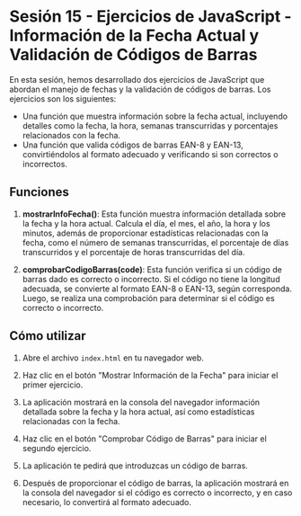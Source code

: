 # Sesión 15 - Ejercicios de JavaScript - Información de la Fecha Actual y Validación de Códigos de Barras

En esta sesión, hemos desarrollado dos ejercicios de JavaScript que abordan el manejo de fechas y la validación de códigos de barras. Los ejercicios son los siguientes:

- Una función que muestra información sobre la fecha actual, incluyendo detalles como la fecha, la hora, semanas transcurridas y porcentajes relacionados con la fecha.
- Una función que valida códigos de barras EAN-8 y EAN-13, convirtiéndolos al formato adecuado y verificando si son correctos o incorrectos.

## Funciones

1. **mostrarInfoFecha()**: Esta función muestra información detallada sobre la fecha y la hora actual. Calcula el día, el mes, el año, la hora y los minutos, además de proporcionar estadísticas relacionadas con la fecha, como el número de semanas transcurridas, el porcentaje de días transcurridos y el porcentaje de horas transcurridas del día.

2. **comprobarCodigoBarras(code)**: Esta función verifica si un código de barras dado es correcto o incorrecto. Si el código no tiene la longitud adecuada, se convierte al formato EAN-8 o EAN-13, según corresponda. Luego, se realiza una comprobación para determinar si el código es correcto o incorrecto.

## Cómo utilizar

1. Abre el archivo `index.html` en tu navegador web.
2. Haz clic en el botón "Mostrar Información de la Fecha" para iniciar el primer ejercicio.
3. La aplicación mostrará en la consola del navegador información detallada sobre la fecha y la hora actual, así como estadísticas relacionadas con la fecha.

4. Haz clic en el botón "Comprobar Código de Barras" para iniciar el segundo ejercicio.
5. La aplicación te pedirá que introduzcas un código de barras.
6. Después de proporcionar el código de barras, la aplicación mostrará en la consola del navegador si el código es correcto o incorrecto, y en caso necesario, lo convertirá al formato adecuado.